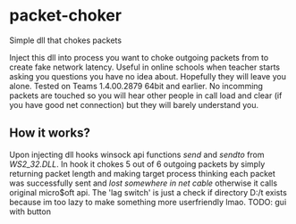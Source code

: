 # packet-choker
Simple dll that chokes packets

Inject this dll into process you want to choke outgoing packets from to create fake network latency. Useful in online schools when teacher starts asking you questions you have no idea about. Hopefully they will leave you alone. Tested on Teams 1.4.00.2879 64bit and earlier. No incomming packets are touched so you will hear other people in call load and clear (if you have good net connection) but they will barely understand you.

## How it works?
Upon injecting dll hooks winsock api functions _send_ and _sendto_ from _WS2_32.DLL_. In hook it chokes 5 out of 6 outgoing packets by simply returning packet length and making target process thinking each packet was successfully sent and _lost somewhere in net cable_ otherwise it calls original micro$oft api. The 'lag switch' is just a check if directory D:/t exists because im too lazy to make something more userfriendly lmao. TODO: gui with button
